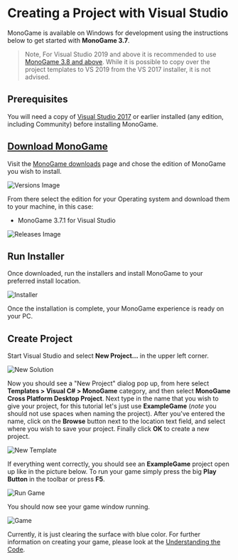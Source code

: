 # Creating a Project with Visual Studio

MonoGame is available on Windows for development using the instructions below to get started with **MonoGame 3.7**.

> Note, For Visual Studio 2019 and above it is recommended to use [MonoGame 3.8 and above](../3.8/1_creating_a_new_project_vs.md).  While it is possible to copy over the project templates to VS 2019 from the VS 2017 installer, it is not advised.

## Prerequisites

You will need a copy of [Visual Studio 2017](https://visualstudio.microsoft.com/downloads/) or earlier installed (any edition, including Community) before installing MonoGame.  

## [Download MonoGame](https://www.monogame.net/downloads/)

Visit the [MonoGame downloads](https://www.monogame.net/downloads/) page and chose the edition of MonoGame you wish to install.

![Versions Image](~/images/getting_started/1_MonoGameVersions.png)

From there select the edition for your Operating system and download them to your machine, in this case:

* MonoGame 3.7.1 for Visual Studio

![Releases Image](~/images/getting_started/1_Installers_vs.png)

## Run Installer

Once downloaded, run the installers and install MonoGame to your preferred install location.

![Installer](~/images/getting_started/1_installer_vs.png)

Once the installation is complete, your MonoGame experience is ready on your PC.

## Create Project

Start Visual Studio and select **New Project...** in the upper left corner.

![New Solution](~/images/getting_started/1_new_soulution_vs.png)

Now you should see a "New Project" dialog pop up, from here select **Templates > Visual C# > MonoGame** category, and then select **MonoGame Cross Platform Desktop Project**. Next type in the name that you wish to give your project, for this tutorial let's just use **ExampleGame** (*note* you should not use spaces when naming the project). After you've entered the name, click on the **Browse** button next to the location text field, and select where you wish to save your project. Finally click **OK** to create a new project.

![New Template](~/images/getting_started/1_template_dialog_vs.png)

If everything went correctly, you should see an **ExampleGame** project open up like in the picture below. To run your game simply press the big **Play Button** in the toolbar or press **F5**.

![Run Game](~/images/getting_started/1_run_game_vs.png)

You should now see your game window running.

![Game](~/images/getting_started/1_game_vs.png)

Currently, it is just clearing the surface with blue color. For further information on creating your game, please look at the [Understanding the Code](../2_understanding_the_code.md).
